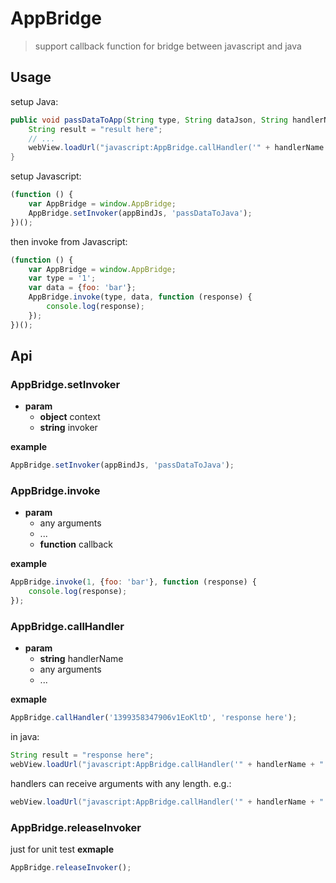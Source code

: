 # AppBridge
> support callback function for bridge between javascript and java

## Usage
setup Java:
```Java
public void passDataToApp(String type, String dataJson, String handlerName) {
    String result = "result here";
    // ...
    webView.loadUrl("javascript:AppBridge.callHandler('" + handlerName + "', '" + result + "');"); 
}
```

setup Javascript:
```Javascript
(function () {
    var AppBridge = window.AppBridge;
    AppBridge.setInvoker(appBindJs, 'passDataToJava');
})();
```

then invoke from Javascript:
```Javascript
(function () {
    var AppBridge = window.AppBridge;
    var type = '1';
    var data = {foo: 'bar'};
    AppBridge.invoke(type, data, function (response) {
        console.log(response);
    });
})();
```

## Api
### AppBridge.setInvoker
+ **param**
    - **object** context
    - **string** invoker

**example**
```Javascript
AppBridge.setInvoker(appBindJs, 'passDataToJava');
```

### AppBridge.invoke
+ **param**
    - any arguments
    - ...
    - **function** callback

**example**
```Javascript
AppBridge.invoke(1, {foo: 'bar'}, function (response) {
    console.log(response);
});
```

### AppBridge.callHandler
+ **param**
    - **string** handlerName
    - any arguments
    - ...

**exmaple**
```Javascript
AppBridge.callHandler('1399358347906v1EoKltD', 'response here');
```
in java:
```JAVA
String result = "response here";
webView.loadUrl("javascript:AppBridge.callHandler('" + handlerName + "', '" + result + "');"); 
```

handlers can receive arguments with any length.
e.g.:
```JAVA
webView.loadUrl("javascript:AppBridge.callHandler('" + handlerName + "', 'foo', 'bar', 'baz');"); 
```
    
### AppBridge.releaseInvoker
just for unit test
**exmaple**
```Javascript
AppBridge.releaseInvoker();
```